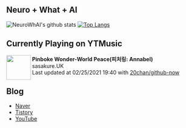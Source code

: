 ## Neuro + What + AI

![NeuroWhAI's github stats](https://github-readme-stats.vercel.app/api?username=neurowhai&count_private=true&show_icons=true)
[![Top Langs](https://github-readme-stats.vercel.app/api/top-langs/?username=neurowhai&layout=compact)](https://github.com/anuraghazra/github-readme-stats)

## Currently Playing on YTMusic

[<img align="left" height="65" src="https://lh3.googleusercontent.com/1LsO9diF7NBhMcOgVWCw_Ri3IFEV4-320M68c8R2b2iom2wsgCfO9NhNkee87kxoLwQ6vrjXwcqyVu-j">](https://music.youtube.com/channel/UCpTpszeiaSs938KEIXZRNcQ)

**Pinboke Wonder-World Peace(피처링: Annabel)**  
sasakure.UK  
Last updated at 02/25/2021 19:40 with [20chan/github-now](https://github.com/20chan/github-now)

## Blog

- [Naver](http://blog.naver.com/neurowhai)
- [Tistory](http://neurowhai.tistory.com/)
- [YouTube](https://www.youtube.com/channel/UCB_v1xU6laBHOeH6z4L-Mtw)
